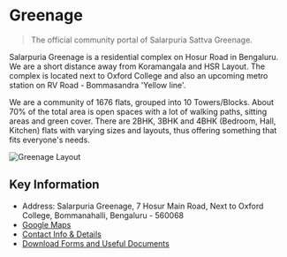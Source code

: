 # Greenage

> The official community portal of Salarpuria Sattva Greenage.

Salarpuria Greenage is a residential complex on Hosur Road in Bengaluru. We are a short distance away from Koramangala and HSR Layout. The complex is located next to Oxford College and also an upcoming metro station on RV Road - Bommasandra 'Yellow line'.
  
We are a community of 1676 flats, grouped into 10 Towers/Blocks. About 70% of the total area is open spaces with a lot of walking paths, sitting areas and green cover. There are 2BHK, 3BHK and 4BHK (Bedroom, Hall, Kitchen) flats with varying sizes and layouts, thus offering something that fits everyone's needs.

![Greenage Layout](/assets/images/greenage-layout.png "Greenage Layout")

## Key Information

- Address: Salarpuria Greenage, 7 Hosur Main Road, Next to Oxford College, Bommanahalli, Bengaluru - 560068
- [Google Maps](https://goo.gl/maps/DJB7JAjHRAXRLe3W8)
- [Contact Info & Details](/contact/)
- [Download Forms and Useful Documents](https://bit.ly/greenage-info)